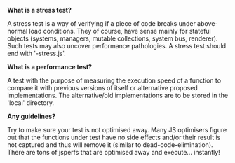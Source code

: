 **What is a stress test?**

A stress test is a way of verifying if a piece of code breaks under above-normal load conditions. They of course, have sense mainly for stateful objects (systems, managers, mutable collections, system bus, renderer). Such tests may also uncover performance pathologies. A stress test should end with '-stress.js'.

**What is a performance test?**

A test with the purpose of measuring the execution speed of a function to compare it with previous versions of itself or alternative proposed implementations. The alternative/old implementations are to be stored in the 'local' directory.

**Any guidelines?**

Try to make sure your test is not optimised away. Many JS optimisers figure out that the functions under test have no side effects and/or their result is not captured and thus will remove it (similar to dead-code-elimination). There are tons of jsperfs that are optimised away and execute... instantly!